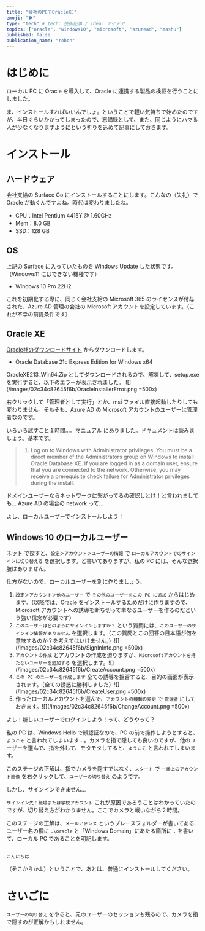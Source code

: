 ```yaml
---
title: "会社のPCでOracleXE"
emoji: "🐕"
type: "tech" # tech: 技術記事 / idea: アイデア
topics: ["oracle", "windows10", "microsoft", "azuread", "mashu"]
published: false
publication_name: "robon"
---
```


# はじめに

ローカル PC に Oracle を導入して、Oracle に連携する製品の検証を行うことにしました。

ま、インストールすればいいんでしょ。ということで軽い気持ちで始めたのですが、半日ぐらいかかってしまったので、忘備録として、また、同じようにハマる人が少なくなりますようにという祈りを込めて記事にしておきます。

# インストール
## ハードウェア

会社支給の Surface Go にインストールすることにします。こんなの（失礼）で Oracle が動くんですよね。時代は変わりましたね。
- CPU：Intel Pentium 4415Y @ 1.60GHz
- Mem：8.0 GB
- SSD：128 GB

## OS

上記の Surface に入っていたものを Windows Update した状態です。（Windows11 にはできない機種です）
- Windows 10 Pro 22H2

これを初期化する際に、同じく会社支給の Microsoft 365 のライセンスが付与された、Azure AD 管理の会社の Microsoft アカウントを設定しています。（これが不幸の前提条件です）

## Oracle XE

[Oracle社のダウンロードサイト](https://www.oracle.com/jp/database/technologies/xe-downloads.html) からダウンロードします。
- Oracle Database 21c Express Edition for Windows x64

OracleXE213_Win64.Zip としてダウンロードされるので、解凍して、setup.exe を実行すると、以下のエラーが表示されました。
![](/images/02c34c82645f6b/OracleInstallerError.png =500x)

右クリックして「管理者として実行」とか、msi ファイル直接起動したりしても変わりません。そもそも、Azure AD の Microsoft アカウントのユーザーは管理者なのです。

いろいろ試すこと１時間…。[マニュアル](https://docs.oracle.com/en/database/oracle/oracle-database/21/xeinw/installing-oracle-database-xe.html#GUID-7BF9ACDC-1281-494C-AF96-77A25B1BD67D) にありました。ドキュメントは読みましょう。基本です。

> 1. Log on to Windows with Administrator privileges.
> You must be a direct member of the Administrators group on Windows to install Oracle Database XE. If you are logged in as a domain user, ensure that you are connected to the network. Otherwise, you may receive a prerequisite check failure for Administrator privileges during the install.

ドメインユーザーならネットワークに繋がってるの確認しとけ！と言われましても… Azure AD の場合の network って…

よし、ローカルユーザーでインストールしよう！

## Windows 10 のローカルユーザー

[ネット](https://support.microsoft.com/ja-jp/windows/windows-10-%E3%83%87%E3%83%90%E3%82%A4%E3%82%B9%E3%82%92%E3%83%AD%E3%83%BC%E3%82%AB%E3%83%AB-%E3%82%A2%E3%82%AB%E3%82%A6%E3%83%B3%E3%83%88%E3%81%AB%E5%88%87%E3%82%8A%E6%9B%BF%E3%81%88%E3%82%8B-eb7e78a9-88ee-9bc3-8f06-831b56e339fd) で探すと、`設定＞アカウント＞ユーザーの情報` で `ローカルアカウントでのサインインに切り替える` を選択します。と書いてありますが、私の PC には、そんな選択肢はありません。

仕方がないので、ローカルユーザーを別に作りましょう。

1. `設定＞アカウント＞他のユーザー` で `その他のユーザーをこの PC に追加` からはじめます。（以降では、Oracle をインストールするためだけに作りますので、Microsoft アカウントへの誘導を断ち切って単なるユーザーを作るのだという強い信念が必要です）
1. `このユーザーはどのようにサインインしますか？` という質問には、`このユーザーのサインイン情報がありません` を選択します。（この質問とこの回答の日本語が何を意味するのか？を考えてはいけません。）![](/images/02c34c82645f6b/SignInInfo.png =500x)
1. `アカウントの作成` とアカウントの作成を迫りますが、`Microsoftアカウントを持たないユーザーを追加する` を選択します。![](/images/02c34c82645f6b/CreateAccount.png =500x)
1. `この PC のユーザーを作成します` 全ての誘導を拒否すると、目的の画面が表示されます。（全ての誘惑に勝利しました）![](/images/02c34c82645f6b/CreateUser.png =500x)
1. 作ったローカルアカウントを選んで、`アカウントの種類の変更` で `管理者` にしておきます。![](/images/02c34c82645f6b/ChangeAccount.png =500x)

よし！新しいユーザーでログインしよう！って、どうやって？

私の PC は、Windows Hello で顔認証なので、PC の前で操作しようとすると、`ようこそ` と言われてしまいます…。カメラを指で隠しても良いのですが、他のユーザーを選んで、指を外して、モタモタしてると、`ようこそ` と言われてしまいます。

このステージの正解は、指でカメラを隠すではなく、`スタート` で `一番上のアカウント画像` を右クリックして、`ユーザーの切り替え` のようです。

しかし、サインインできません…

`サインイン先：職場または学校アカウント` これが原因であろうことはわかっていたのですが、切り替え方がわかりません。ここでカメラと戦いながら２時間。

このステージの正解は、`メールアドレス` というプレースフォルダーが書いてあるユーザー名の欄に `.\oracle` と「Windows Domain」にあたる箇所に `.` を書いて、ローカル PC であることを明記します。

```

こんにちは

```

（そこからかよ）ということで、あとは、普通にインストールしてください。

# さいごに

`ユーザーの切り替え` をやると、元のユーザーのセッションも残るので、カメラを指で隠すのが正解かもしれません。
